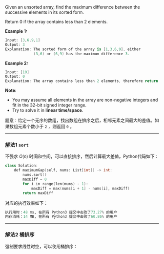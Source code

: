 

Given an unsorted array, find the maximum difference between the successive elements in its sorted form.

Return 0 if the array contains less than 2 elements.

**Example 1:**

```swift
Input: [3,6,9,1]
Output: 3
Explanation: The sorted form of the array is [1,3,6,9], either
             (3,6) or (6,9) has the maximum difference 3.
```

**Example 2:**

```swift
Input: [10]
Output: 0
Explanation: The array contains less than 2 elements, therefore return 0.
```

**Note:**

- You may assume all elements in the array are non-negative integers and fit in the 32-bit signed integer range.
- Try to solve it in **linear time/space**.


题意：给定一个无序的数组，找出数组在排序之后，相邻元素之间最大的差值。如果数组元素个数小于 `2` ，则返回 `0` 。

---
### 解法1 `sort`
不强求 $O(n)$ 时间和空间，可以直接排序，然后计算最大差值。Python代码如下：
```cpp
class Solution:
    def maximumGap(self, nums: List[int]) -> int:
        nums.sort()
        maxDiff = 0
        for i in range(len(nums) - 1):
            maxDiff = max(nums[i + 1] - nums[i], maxDiff)
        return maxDiff
```
对应的执行效率如下：
```py
执行用时：48 ms, 在所有 Python3 提交中击败了73.27% 的用户
内存消耗：14 MB, 在所有 Python3 提交中击败了60.86% 的用户
```
---
### 解法2 桶排序
强制要求线性时空，可以使用桶排序：
```cpp

```
